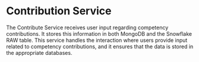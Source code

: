 # Contribution Service
The Contribute Service receives user input regarding competency contributions. It stores this information in both MongoDB and the Snowflake RAW table. This service handles the interaction where users provide input related to competency contributions, and it ensures that the data is stored in the appropriate databases.